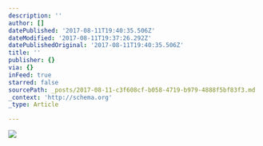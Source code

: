 ```yaml
---
description: ''
author: []
datePublished: '2017-08-11T19:40:35.506Z'
dateModified: '2017-08-11T19:37:26.292Z'
datePublishedOriginal: '2017-08-11T19:40:35.506Z'
title: ''
publisher: {}
via: {}
inFeed: true
starred: false
sourcePath: _posts/2017-08-11-c3f608cf-b058-4719-b979-4888f5bf83f3.md
_context: 'http://schema.org'
_type: Article

---
```

![](https://the-grid-user-content.s3-us-west-2.amazonaws.com/2f1380c4-9646-414a-b030-491ba691509a.jpg)